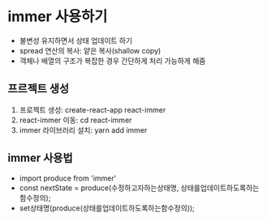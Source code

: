 # immer 사용하기
* 불변성 유지하면서 상태 업데이트 하기
* spread 연산의 복사: 얕은 복사(shallow copy)
* 객체나 배열의 구조가 복잡한 경우 간단하게 처리 가능하게 해줌

## 프르젝트 생성
1) 프로젝트 생성: create-react-app react-immer 
2) react-immer 이동: cd react-immer
3) immer 라이브러리 설치: yarn add immer


## immer 사용법
* import produce from 'immer'
* const nextState = produce(수정하고자하는상태명, 상태를업데이트하도록하는함수정의);
* set상태명(produce(상태를업데이트하도록하는함수정의));
